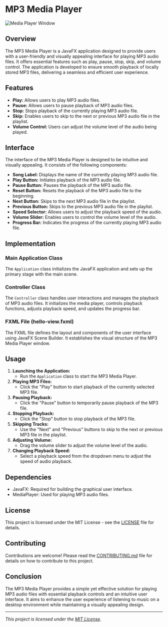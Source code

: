 # MP3 Media Player

![Media Player Window](https://user-images.githubusercontent.com/91011302/225108873-ad187cd6-6790-4a17-b5be-83b4cab1c914.png)

## Overview

The MP3 Media Player is a JavaFX application designed to provide users with a user-friendly and visually appealing interface for playing MP3 audio files. It offers essential features such as play, pause, stop, skip, and volume control. The application is developed to ensure smooth playback of locally stored MP3 files, delivering a seamless and efficient user experience.

## Features

- **Play:** Allows users to play MP3 audio files.
- **Pause:** Allows users to pause playback of MP3 audio files.
- **Stop:** Stops playback of the currently playing MP3 audio file.
- **Skip:** Enables users to skip to the next or previous MP3 audio file in the playlist.
- **Volume Control:** Users can adjust the volume level of the audio being played.

## Interface

The interface of the MP3 Media Player is designed to be intuitive and visually appealing. It consists of the following components:

- **Song Label:** Displays the name of the currently playing MP3 audio file.
- **Play Button:** Initiates playback of the MP3 audio file.
- **Pause Button:** Pauses the playback of the MP3 audio file.
- **Reset Button:** Resets the playback of the MP3 audio file to the beginning.
- **Next Button:** Skips to the next MP3 audio file in the playlist.
- **Previous Button:** Skips to the previous MP3 audio file in the playlist.
- **Speed Selector:** Allows users to adjust the playback speed of the audio.
- **Volume Slider:** Enables users to control the volume level of the audio.
- **Progress Bar:** Indicates the progress of the currently playing MP3 audio file.

## Implementation

### Main Application Class

The `Application` class initializes the JavaFX application and sets up the primary stage with the main scene.

### Controller Class

The `Controller` class handles user interactions and manages the playback of MP3 audio files. It initializes the media player, controls playback functions, adjusts playback speed, and updates the progress bar.

### FXML File (hello-view.fxml)

The FXML file defines the layout and components of the user interface using JavaFX Scene Builder. It establishes the visual structure of the MP3 Media Player window.

## Usage

1. **Launching the Application:**
   - Run the `Application` class to start the MP3 Media Player.
2. **Playing MP3 Files:**
   - Click the "Play" button to start playback of the currently selected MP3 file.
3. **Pausing Playback:**
   - Click the "Pause" button to temporarily pause playback of the MP3 file.
4. **Stopping Playback:**
   - Click the "Stop" button to stop playback of the MP3 file.
5. **Skipping Tracks:**
   - Use the "Next" and "Previous" buttons to skip to the next or previous MP3 file in the playlist.
6. **Adjusting Volume:**
   - Drag the volume slider to adjust the volume level of the audio.
7. **Changing Playback Speed:**
   - Select a playback speed from the dropdown menu to adjust the speed of audio playback.

## Dependencies

- JavaFX: Required for building the graphical user interface.
- MediaPlayer: Used for playing MP3 audio files.

## License

This project is licensed under the MIT License - see the [LICENSE](LICENSE) file for details.

## Contributing

Contributions are welcome! Please read the [CONTRIBUTING.md](CONTRIBUTING.md) file for details on how to contribute to this project.

## Conclusion

The MP3 Media Player provides a simple yet effective solution for playing MP3 audio files with essential playback controls and an intuitive user interface. It aims to enhance the user experience of listening to music on a desktop environment while maintaining a visually appealing design.

---

*This project is licensed under the [MIT License](LICENSE).*
